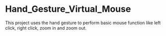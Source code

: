 # Hand_Gesture_Virtual_Mouse
This project uses the hand gesture to perform basic mouse function like left click, right click, zoom in and zoom out.

